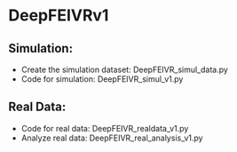 # DeepFEIVRv1

## Simulation: 
- Create the simulation dataset: DeepFEIVR_simul_data.py
- Code for simulation: DeepFEIVR_simul_v1.py

## Real Data:
- Code for real data: DeepFEIVR_realdata_v1.py
- Analyze real data: DeepFEIVR_real_analysis_v1.py
